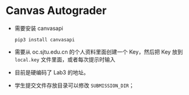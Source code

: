 # Canvas Autograder


- 需要安装 canvasapi

   ```
   pip3 install canvasapi
   ```

- 需要从 oc.sjtu.edu.cn 的个人资料里面创建一个 Key，然后把 Key 放到 `local.key` 文件里面，或者每次提示时输入

- 目前是硬编码了 Lab3 的地址。

- 学生提交文件存放目录可以修改 `SUBMISSION_DIR`；
